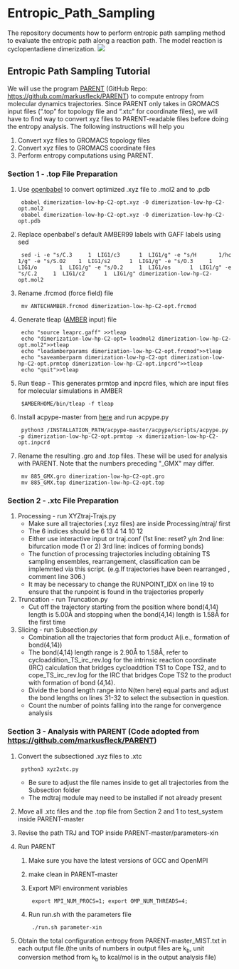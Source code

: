 # Entropic_Path_Sampling
The repository documents how to perform entropic path sampling method to evaluate the entropic path along a reaction path. The model reaction is cyclopentadiene dimerization.
![](Protocol.png)

## Entropic Path Sampling Tutorial
We will use the program [PARENT](https://pubs.acs.org/doi/abs/10.1021/acs.jctc.5b01217) (GitHub Repo: https://github.com/markusfleck/PARENT) to compute entropy from molecular dynamics trajectories. Since PARENT only takes in GROMACS input files (“.top” for topology file and “.xtc” for coordinate files), we will have to find way to convert xyz files to PARENT-readable files before doing the entropy analysis. The following instructions will help you
1. Convert xyz files to GROMACS topology files
2. Convert xyz files to GROMACS coordinate files
3. Perform entropy computations using PARENT.

### Section 1 - .top File Preparation
1. Use [openbabel](http://openbabel.org/wiki/Category:Installation) to convert optimized .xyz file to .mol2 and to .pdb

        obabel dimerization-low-hp-C2-opt.xyz -O dimerization-low-hp-C2-opt.mol2
        obabel dimerization-low-hp-C2-opt.xyz -O dimerization-low-hp-C2-opt.pdb

2. Replace openbabel's default AMBER99 labels with GAFF labels using sed

        sed -i -e "s/C.3     1  LIG1/c3      1  LIG1/g" -e "s/H       1/hc      1/g" -e "s/S.O2    1  LIG1/s2      1  LIG1/g" -e "s/O.3     1  LIG1/o       1  LIG1/g" -e "s/O.2     1  LIG1/os      1  LIG1/g" -e "s/C.2     1  LIG1/c2      1  LIG1/g" dimerization-low-hp-C2-opt.mol2 

3. Rename .frcmod (force field) file

        mv ANTECHAMBER.frcmod dimerization-low-hp-C2-opt.frcmod 

4. Generate tleap ([AMBER](http://ambermd.org/GetAmber.php) input) file

        echo "source leaprc.gaff" >>tleap 
        echo "dimerization-low-hp-C2-opt= loadmol2 dimerization-low-hp-C2-opt.mol2">>tleap 
        echo "loadamberparams dimerization-low-hp-C2-opt.frcmod">>tleap 
        echo "saveamberparm dimerization-low-hp-C2-opt dimerization-low-hp-C2-opt.prmtop dimerization-low-hp-C2-opt.inpcrd">>tleap 
        echo "quit">>tleap 


5. Run tleap - This generates prmtop and inpcrd files, which are input files for molecular simulations in AMBER

        $AMBERHOME/bin/tleap -f tleap

6. Install acpype-master from [here](https://github.com/llazzaro/acpype/blob/master/acpype/scripts/acpype.py) and run acpype.py

        python3 /INSTALLATION_PATH/acpype-master/acpype/scripts/acpype.py -p dimerization-low-hp-C2-opt.prmtop -x dimerization-low-hp-C2-opt.inpcrd 

7. Rename the resulting .gro and .top files. These will be used for analysis with PARENT. Note that the numbers preceding "\_GMX" may differ.

        mv 885_GMX.gro dimerization-low-hp-C2-opt.gro 
        mv 885_GMX.top dimerization-low-hp-C2-opt.top 


### Section 2 - .xtc File Preparation
1. Processing - run XYZtraj-Trajs.py
    - Make sure all trajectories (.xyz files) are inside Processing/ntraj/ first
    - The 6 indices should be 6 13 4 14 10 12
    - Either use interactive input or traj.conf (1st line: reset? y/n 2nd line: bifurcation mode (1 or 2) 3rd line: indices of forming bonds)
    - The function of processing trajectories including obtaining TS sampling ensembles, rearrangement, classification can be implemnted via this script. (e.g.If trajectories have been rearranged , comment line 306.)
    - It may be necessary to change the RUNPOINT_IDX on line 19 to ensure that the runpoint is found in the trajectories properly
2. Truncation - run Truncation.py 
    - Cut off the trajectory starting from the position where bond(4,14) length is 5.00Å and stopping when the bond(4,14) length is 1.58Å for the first time
3. Slicing - run Subsection.py
    - Combination all the trajectories that form product A(i.e., formation of bond(4,14))
    - The bond(4,14) length range is 2.90Å to 1.58Å, refer to cycloaddition_TS_irc_rev.log for the intrinsic reaction coordinate (IRC) calculation that bridges cycloaddtion TS1 to Cope TS2, and to cope_TS_irc_rev.log for the IRC that bridges Cope TS2 to the product with formation of bond (4,14).
    - Divide the bond length range into N(ten here) equal parts and adjust the bond lengths on lines 31-32 to select the subsection in question.
    - Count the number of points falling into the range for convergence analysis
### Section 3 - Analysis with PARENT (Code adopted from https://github.com/markusfleck/PARENT)
1. Convert the subsectioned .xyz files to .xtc

        python3 xyz2xtc.py

    - Be sure to adjust the file names inside to get all trajectories from the Subsection folder
    - The mdtraj module may need to be installed if not already present
2. Move all .xtc files and the .top file from Section 2 and 1 to test_system inside PARENT-master
3. Revise the path TRJ and TOP inside PARENT-master/parameters-xin
4. Run PARENT
    1. Make sure you have the latest versions of GCC and OpenMPI
    2. make clean in PARENT-master
    3. Export MPI environment variables

            export MPI_NUM_PROCS=1; export OMP_NUM_THREADS=4;

    5. Run run.sh with the parameters file
   
            ./run.sh parameter-xin

5. Obtain the total configuration entropy from PARENT-master_MIST.txt in each output file.(the units of numbers in output files are k<sub>b</sub>, unit conversion method from k<sub>b</sub> to kcal/mol is in the output analysis file)   


